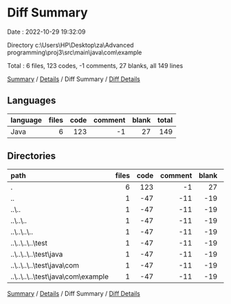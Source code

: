 # Diff Summary

Date : 2022-10-29 19:32:09

Directory c:\\Users\\HP\\Desktop\\za\\Advanced programming\\proj3\\src\\main\\java\\com\\example

Total : 6 files,  123 codes, -1 comments, 27 blanks, all 149 lines

[Summary](results.md) / [Details](details.md) / Diff Summary / [Diff Details](diff-details.md)

## Languages
| language | files | code | comment | blank | total |
| :--- | ---: | ---: | ---: | ---: | ---: |
| Java | 6 | 123 | -1 | 27 | 149 |

## Directories
| path | files | code | comment | blank | total |
| :--- | ---: | ---: | ---: | ---: | ---: |
| . | 6 | 123 | -1 | 27 | 149 |
| .. | 1 | -47 | -11 | -19 | -77 |
| ..\\.. | 1 | -47 | -11 | -19 | -77 |
| ..\\..\\.. | 1 | -47 | -11 | -19 | -77 |
| ..\\..\\..\\.. | 1 | -47 | -11 | -19 | -77 |
| ..\\..\\..\\..\\test | 1 | -47 | -11 | -19 | -77 |
| ..\\..\\..\\..\\test\\java | 1 | -47 | -11 | -19 | -77 |
| ..\\..\\..\\..\\test\\java\\com | 1 | -47 | -11 | -19 | -77 |
| ..\\..\\..\\..\\test\\java\\com\\example | 1 | -47 | -11 | -19 | -77 |

[Summary](results.md) / [Details](details.md) / Diff Summary / [Diff Details](diff-details.md)